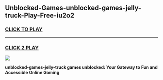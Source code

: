 
## Unblocked-Games-unblocked-games-jelly-truck-Play-Free-iu2o2
<h3>
<a href="https://premium76.site?title=unblocked-games-jelly-truck&ref=17A">CLICK TO PLAY</a></h3>
<hr>

<h3>
<a href="https://premium76.site?title=unblocked-games-jelly-truck&ref=17A">CLICK 2 PLAY</a>
  
</h3>

<a href="https://premium76.site?title=unblocked-games-jelly-truck&ref=17A"><img src="https://clearcache.store/games.png"></a>


**unblocked-games-jelly-truck games unblocked: Your Gateway to Fun and Accessible Online Gaming**
